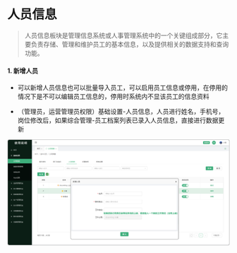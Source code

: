 # 人员信息


> 人员信息板块是管理信息系统或人事管理系统中的一个关键组成部分，它主要负责存储、管理和维护员工的基本信息，以及提供相关的数据支持和查询功能。

#### 1. 新增人员
* 可以新增人员信息也可以批量导入员工，可以启用员工信息或停用，在停用的情况下是不可以编辑员工信息的，停用时系统内不显该员工的信息资料  

* （管理员，运营管理员权限）基础设置-人员信息，人员进行姓名，手机号，岗位修改后，如果综合管理-员工档案列表已录入人员信息，直接进行数据更新


![如图所示](../../file/ryxx.png)



